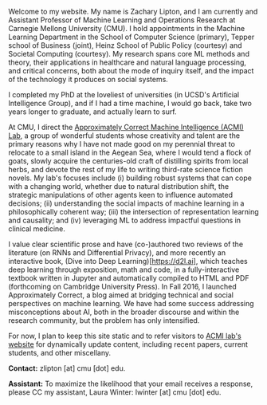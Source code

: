 Welcome to my website. My name is Zachary Lipton, and I am currently
and Assistant Professor of Machine Learning and Operations Research
at Carnegie Mellong University (CMU).
I hold appointments in the Machine Learning Department
in the School of Computer Science (primary),
Tepper school of Business (joint),
Heinz School of Public Policy (courtesy)
and Societal Computing (courtesy). 
My research spans core ML methods and theory, 
their applications in healthcare and natural language processing, 
and critical concerns, both about the mode of inquiry itself, 
and the impact of the technology it produces on social systems. 

I completed my PhD at the loveliest of universities (in UCSD's Artificial Intelligence Group), 
and if I had a time machine, I would go back, take two years longer to graduate, and actually learn to surf.

At CMU, I direct the [Approximately Correct Machine Intelligence (ACMI) Lab](https://acmilab.org), 
a group of wonderful students whose creativity and talent are the primary reasons
why I have not made good on my perennial threat to relocate to a small island in the Aegean Sea, 
where I would tend a flock of goats, slowly acquire 
the centuries-old craft of distilling spirits from local herbs, 
and devote the rest of my life to writing third-rate science fiction novels.
My lab's focuses include (i) building robust systems that can cope with a changing world,
whether due to natural distribution shift, the strategic manipulations 
of other agents keen to influence automated decisions; 
(ii) understanding the social impacts of machine learning in a philosophically coherent way;
(iii) the intersection of representation learning and causality; 
and (iv) leveraging ML to address impactful questions in clinical medicine.

I value clear scientific prose and have (co-)authored 
two reviews of the literature (on RNNs and Differential Privacy),
and more recently an interactive book, (Dive into Deep Learning)[https://d2l.ai],
which teaches deep learning through exposition, math and code,
in a fully-interactive textbook written in Jupyter 
and automatically compiled to HTML and PDF 
(forthcoming on Cambridge University Press). 
In Fall 2016, I launched Approximately Correct, 
a blog aimed at bridging technical and social perspectives on machine learning. 
We have had some success addressing misconceptions about AI, 
both in the broader discourse and within the research community, 
but the problem has only intensified.

For now, I plan to keep this site static and to refer visitors
to [ACMI lab's website](https://acmilab.org) 
for dynamically update content, including recent papers, 
current students, and other miscellany.

**Contact:** zlipton [at] cmu [dot] edu. 

**Assistant:** To maximize the likelihood that your email receives a response, 
please CC my assistant, Laura Winter: lwinter [at] cmu [dot] edu.
